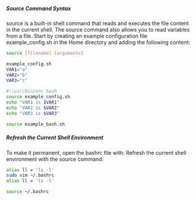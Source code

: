 
##### Source Command Syntax
source is a built-in shell command that reads and executes the file content in the current shell.
The source command also allows you to read variables from a file. 
Start by creating an example configuration file example_config.sh in the Home directory and adding the following content:

``````sh
source [filename] [arguments]

example_config.sh
VAR1="a"
VAR2="b"
VAR3="c"

#!/usr/bin/env bash
source example_config.sh
echo "VAR1 is $VAR1"
echo "VAR2 is $VAR2"
echo "VAR3 is $VAR3"

source example_bash.sh

``````
##### Refresh the Current Shell Environment
To make it permanent, open the bashrc file with: Refresh the current shell environment with the source command:

``````sh
alias ll = 'ls -l'
sudo vim ~/.bashrc
alias ll = 'ls -l'

source ~/.bashrc

``````
